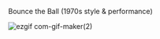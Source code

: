 Bounce the Ball (1970s style & performance)

![ezgif com-gif-maker(2)](https://user-images.githubusercontent.com/50156227/117073497-47d45580-ad32-11eb-8176-3e213e17142a.gif)
